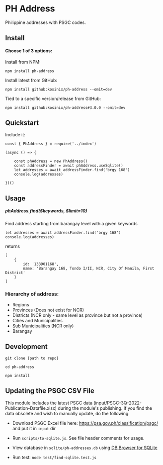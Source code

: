 # PH Address
Philippine addresses with PSGC codes.

## Install

#### Choose 1 of 3 options:

Install from NPM:

    npm install ph-address

Install latest from GitHub:

    npm install github:kosinix/ph-address --omit=dev

Tied to a specific version/release from GitHub:

    npm install github:kosinix/ph-address#3.0.0 --omit=dev
    
## Quickstart

Include it:

    const { PhAddress } = require('../index')

    (async () => {

        const phAddress = new PhAddress()
        const addressFinder = await phAddress.useSqlite()
        let addresses = await addressFinder.find('brgy 168')
        console.log(addresses)

    })()
    
    
## Usage
##### phAddress.find($keywords, $limit=10)
Find address starting from barangay level with a given keywords

    let addresses = await addressFinder.find('brgy 168')
    console.log(addresses)
    
returns

    [
        { 
            id: '133901168',
            name: 'Barangay 168, Tondo I/II, NCR, City Of Manila, First District' 
        } 
    ]

### Hierarchy of address: 
* Regions
* Provinces (Does not exist for NCR)
* Districts (NCR only - same level as province but not a province)
* Cities and Municipalities
* Sub Municipalities (NCR only)
* Barangay

## Development

`git clone {path to repo}`

`cd ph-address`

`npm install`


## Updating the PSGC CSV File
This module includes the latest PSGC data (input/PSGC-3Q-2022-Publication-Datafile.xlsx) during the module's publishing.
If you find the data obsolete and wish to manually update, do the following:

* Download PSGC Excel file here: https://psa.gov.ph/classification/psgc/ and put it in `input` dir

* Run `scripts/to-sqlite.js`. See file header comments for usage.

* View database in `sqlite/ph-addresses.db` using [DB Browser for SQLite](https://sqlitebrowser.org/)

* Run test: `node test/find-sqlite.test.js`


